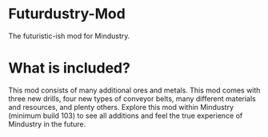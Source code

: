 # Futurdustry-Mod
The futuristic-ish mod for Mindustry.

# What is included?
This mod consists of many additional ores and metals. This mod comes with three new drills, four new types of conveyor belts, many different materials and resources, and plenty others. Explore this mod within Mindustry (minimum build 103) to see all additions and feel the true experience of Mindustry in the future.
